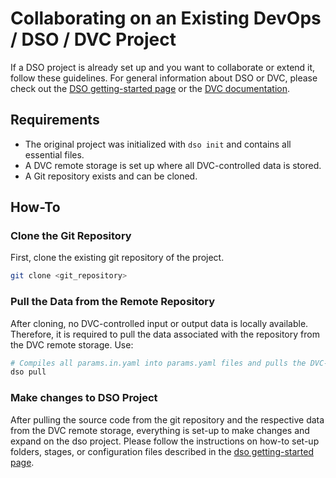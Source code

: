 # Collaborating on an Existing DevOps / DSO / DVC Project

If a DSO project is already set up and you want to collaborate or extend it, follow these guidelines. For general information about DSO or DVC, please check out the [DSO getting-started page](../getting_started.md) or the [DVC documentation](https://dvc.org/doc).

## Requirements

- The original project was initialized with `dso init` and contains all essential files.
- A DVC remote storage is set up where all DVC-controlled data is stored.
- A Git repository exists and can be cloned.

## How-To

### Clone the Git Repository

First, clone the existing git repository of the project.

```bash
git clone <git_repository>
```

### Pull the Data from the Remote Repository

After cloning, no DVC-controlled input or output data is locally available. Therefore, it is required to pull the data associated with the repository from the DVC remote storage. Use:

```bash
# Compiles all params.in.yaml into params.yaml files and pulls the DVC-controlled data
dso pull
```

### Make changes to DSO Project

After pulling the source code from the git repository and the respective data from the DVC remote storage, everything is set-up to make changes and expand on the dso project. Please follow the instructions on how-to set-up folders, stages, or configuration files described in the [dso getting-started page](../getting_started.md).
